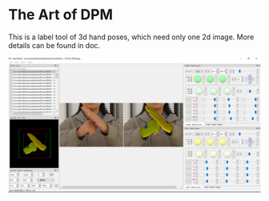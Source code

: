 # The Art of DPM

This is a label tool of 3d hand poses, which need only one 2d image. More details can be found in doc.

![gui screenshot](/doc/preview.png?raw=true)


